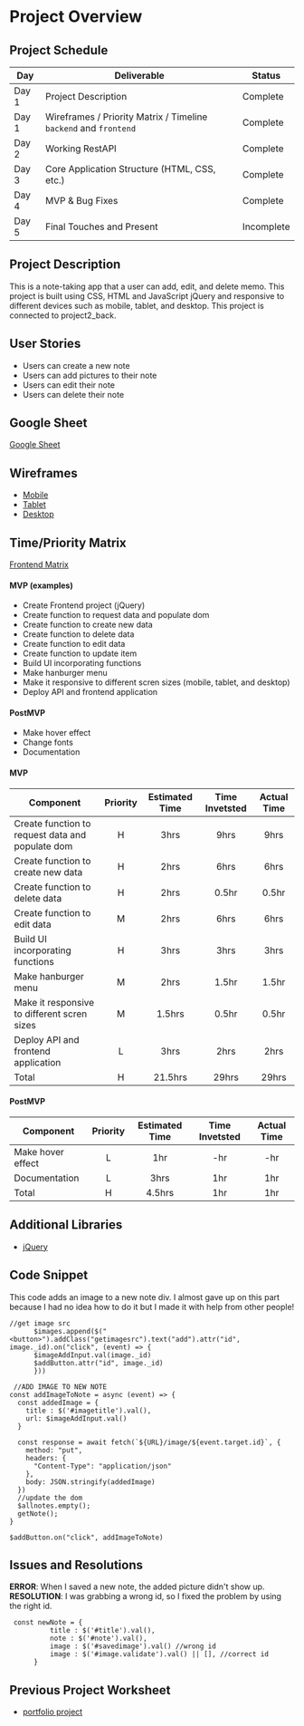 # Project Overview

## Project Schedule

|  Day | Deliverable | Status
|---|---| ---|
|Day 1| Project Description | Complete
|Day 1| Wireframes / Priority Matrix / Timeline `backend` and `frontend`| Complete
|Day 2| Working RestAPI | Complete
|Day 3| Core Application Structure (HTML, CSS, etc.) | Complete
|Day 4| MVP & Bug Fixes | Complete
|Day 5| Final Touches and Present | Incomplete

## Project Description
This is a note-taking app that a user can add, edit, and delete memo. This project is built using CSS, HTML and JavaScript jQuery and responsive to different devices such as mobile, tablet, and desktop. This project is connected to project2_back.

## User Stories 
- Users can create a new note
- Users can add pictures to their note 
- Users can edit their note
- Users can delete their note 

## Google Sheet
[Google Sheet](https://docs.google.com/spreadsheets/d/1PyCkPZeIBSzU58bRY3UI4p7iiJOjNmuEtmBo9yVgr8A/edit?usp=sharing) 

## Wireframes
- [Mobile](https://res.cloudinary.com/dqduwnrb1/image/upload/v1596301578/mobile_oh5wjq.png)
- [Tablet](https://res.cloudinary.com/dqduwnrb1/image/upload/v1596301578/tablet_srjzxq.png)
- [Desktop](https://res.cloudinary.com/dqduwnrb1/image/upload/v1596301578/desktop_rt0aet.png)


## Time/Priority Matrix 

[Frontend Matrix](https://docs.google.com/presentation/d/1MZxvIWCe_ydok3TORKdv5tulbhNnx0QdxQD70BjMKbI/edit?usp=sharing) 


#### MVP (examples)
- Create Frontend project (jQuery)
- Create function to request data and populate dom
- Create function to create new data
- Create function to delete data
- Create function to edit data
- Create function to update item
- Build UI incorporating functions 
- Make hanburger menu 
- Make it responsive to different scren sizes (mobile, tablet, and desktop)
- Deploy API and frontend application 

#### PostMVP 

- Make hover effect
- Change fonts 
- Documentation

#### MVP
| Component | Priority | Estimated Time | Time Invetsted | Actual Time |
| --- | :---: |  :---: | :---: | :---: |
| Create function to request data and populate dom | H | 3hrs | 9hrs | 9hrs|
| Create function to create new data | H | 2hrs | 6hrs | 6hrs |
| Create function to delete data | H | 2hrs | 0.5hr | 0.5hr |
| Create function to edit data | M | 2hrs | 6hrs | 6hrs |
| Build UI incorporating functions  | H | 3hrs | 3hrs | 3hrs |
| Make hanburger menu  | M | 2hrs | 1.5hr | 1.5hr|
| Make it responsive to different scren sizes  | M | 1.5hrs | 0.5hr | 0.5hr|
| Deploy API and frontend application   | L | 3hrs | 2hrs | 2hrs|
| Total | H | 21.5hrs| 29hrs | 29hrs |

#### PostMVP
| Component | Priority | Estimated Time | Time Invetsted | Actual Time |
| --- | :---: |  :---: | :---: | :---: |
| Make hover effect | L | 1hr | -hr | -hr|
| Documentation  | L | 3hrs | 1hr | 1hr|
| Total | H | 4.5hrs| 1hr | 1hr |

## Additional Libraries
 - [jQuery](https://jquery.com/)

## Code Snippet

This code adds an image to a new note div. I almost gave up on this part because I had no idea how to do it but I made it with help from other people!

```
//get image src 
      $images.append($("<button>").addClass("getimagesrc").text("add").attr("id", image._id).on("click", (event) => {
      $imageAddInput.val(image._id)
      $addButton.attr("id", image._id)
      }))
 
 //ADD IMAGE TO NEW NOTE
const addImageToNote = async (event) => {
  const addedImage = {
    title : $('#imagetitle').val(),
    url: $imageAddInput.val()
  }

  const response = await fetch(`${URL}/image/${event.target.id}`, {
    method: "put",
    headers: {
      "Content-Type": "application/json"
    },
    body: JSON.stringify(addedImage)
  })
  //update the dom
  $allnotes.empty();
  getNote();
}

$addButton.on("click", addImageToNote)
```

## Issues and Resolutions
 **ERROR**: When I saved a new note, the added picture didn't show up.
 **RESOLUTION**: I was grabbing a wrong id, so I fixed the problem by using the right id.
```
 const newNote = {
          title : $('#title').val(),
          note : $('#note').val(),
		  image : $('#savedimage').val() //wrong id
          image : $('#image.validate').val() || [], //correct id
      }
```

## Previous Project Worksheet
 - [portfolio project](https://github.com/seolacarrano/seola_firstproject/blob/master/README.md)

